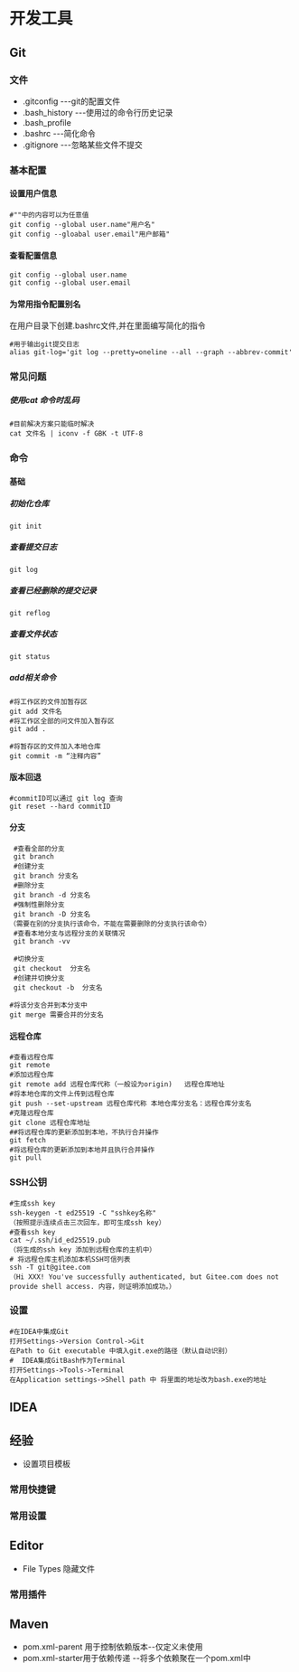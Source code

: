 # 开发工具

## Git

###  文件

- .gitconfig ---git的配置文件
- .bash_history  ---使用过的命令行历史记录
- .bash_profile
- .bashrc  ---简化命令
- .gitignore  ---忽略某些文件不提交

### 基本配置

####  设置用户信息

```
#""中的内容可以为任意值
git config --global user.name"用户名"
git config --gloabal user.email"用户邮箱"
```

#### 查看配置信息

```
git config --global user.name
git config --global user.email
```

#### 为常用指令配置别名

在用户目录下创建.bashrc文件,并在里面编写简化的指令

```
#用于输出git提交日志
alias git-log='git log --pretty=oneline --all --graph --abbrev-commit'
```

### 常见问题

##### 使用cat 命令时乱码

```
#目前解决方案只能临时解决
cat 文件名 | iconv -f GBK -t UTF-8
```

### 命令

#### 基础

#####  初始化仓库
```
git init  
```
##### 查看提交日志
``` 
git log 
```
##### 查看已经删除的提交记录
```
git reflog
```
##### 查看文件状态
```
git status  
```
##### add相关命令
```
#将工作区的文件加暂存区
git add 文件名  
#将工作区全部的问文件加入暂存区
git add .  
```

```
#将暂存区的文件加入本地仓库
git commit -m “注释内容” 
```
#### 版本回退
```
#commitID可以通过 git log 查询
git reset --hard commitID
```

#### 分支

```
 #查看全部的分支
 git branch   
 #创建分支
 git branch 分支名   
 #删除分支
 git branch -d 分支名  
 #强制性删除分支
 git branch -D 分支名 
（需要在别的分支执行该命令，不能在需要删除的分支执行该命令）
 #查看本地分支与远程分支的关联情况
 git branch -vv
```

```
 #切换分支 
 git checkout  分支名  
 #创建并切换分支
 git checkout -b  分支名 
```

```
#将该分支合并到本分支中
git merge 需要合并的分支名  
```
#### 远程仓库
```
#查看远程仓库
git remote
#添加远程仓库
git remote add 远程仓库代称（一般设为origin)   远程仓库地址
#将本地仓库的文件上传到远程仓库
git push --set-upstream 远程仓库代称 本地仓库分支名：远程仓库分支名
#克隆远程仓库
git clone 远程仓库地址
##将远程仓库的更新添加到本地，不执行合并操作
git fetch 
#将远程仓库的更新添加到本地并且执行合并操作
git pull
```

### SSH公钥

```
#生成ssh key
ssh-keygen -t ed25519 -C "sshkey名称"
（按照提示连续点击三次回车，即可生成ssh key）
#查看ssh key
cat ~/.ssh/id_ed25519.pub
（将生成的ssh key 添加到远程仓库的主机中）
# 将远程仓库主机添加本机SSH可信列表
ssh -T git@gitee.com
（Hi XXX! You've successfully authenticated, but Gitee.com does not provide shell access. 内容，则证明添加成功。）
```

### 设置

```
#在IDEA中集成Git
打开Settings->Version Control->Git
在Path to Git executable 中填入git.exe的路径（默认自动识别）
#  IDEA集成GitBash作为Terminal
打开Settings->Tools->Terminal
在Application settings->Shell path 中 将里面的地址改为bash.exe的地址
```

##  IDEA

## 经验

- 设置项目模板

### 常用快捷键

### 常用设置

## Editor

- File Types 隐藏文件

### 常用插件

## Maven

- pom.xml-parent 用于控制依赖版本--仅定义未使用
- pom.xml-starter用于依赖传递 --将多个依赖聚在一个pom.xml中